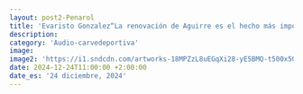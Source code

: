```yaml
---
layout: post2-Penarol
title: 'Evaristo Gonzalez“La renovación de Aguirre es el hecho más importante”'
description: 
category: 'Audio-carvedeportiva'
image: 
image2: 'https://i1.sndcdn.com/artworks-18MPZzL8uEGqXi28-yE5BMQ-t500x500.jpg'
date: 2024-12-24T11:00:00 +2:00:00
date_es: '24 diciembre, 2024'
---
```

